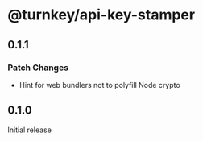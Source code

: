 # @turnkey/api-key-stamper

## 0.1.1

### Patch Changes

- Hint for web bundlers not to polyfill Node crypto

## 0.1.0

Initial release
